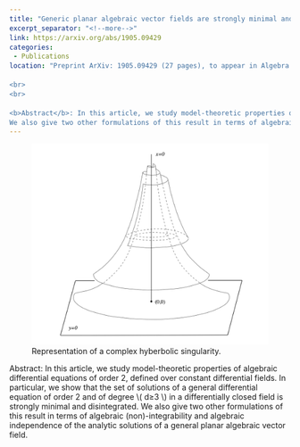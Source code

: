 ```yaml
---
title: "Generic planar algebraic vector fields are strongly minimal and disintegrated"
excerpt_separator: "<!--more-->"
link: https://arxiv.org/abs/1905.09429
categories:
 - Publications
location: "Preprint ArXiv: 1905.09429 (27 pages), to appear in Algebra and Number Theory.

<br>
<br>

<b>Abstract</b>: In this article, we study model-theoretic properties of algebraic differential equations of order 2, defined over constant differential fields. In particular, we show that the set of solutions of a general differential equation of order 2 and of degree \\( d≥3 \\) in a differentially closed field is strongly minimal and disintegrated. 
We also give two other formulations of this result in terms of algebraic (non)-integrability and algebraic independence of the analytic solutions of a general planar algebraic vector field."
---
```



<figure>
    <a href="/assets/images/Anosov.png"><img src="/assets/images/complex.png"></a>
    <figcaption>Representation of a complex hyberbolic singularity.</figcaption>
</figure>



Abstract: In this article, we study model-theoretic properties of algebraic differential equations of order 2, defined over constant differential fields. In particular, we show that the set of solutions of a general differential equation of order 2 and of degree \\( d≥3 \\) in a differentially closed field is strongly minimal and disintegrated. 
We also give two other formulations of this result in terms of algebraic (non)-integrability and algebraic independence of the analytic solutions of a general planar algebraic vector field.